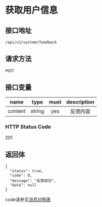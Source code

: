 # 获取用户信息

## 接口地址

`/api/v1/system/feedback`

## 请求方法

```POST ```

## 接口变量

| name     | type     | must     | description |
|----------|:--------:|:--------:|:--------:|
| content  | string   | yes      | 反馈内容    |

### HTTP Status Code

201

## 返回体

```json5
{
  "status": true,
  "code": 0,
  "message": "反馈成功",
  "data": null
}
```

code请参见[消息对照表](消息对照表.md)
